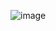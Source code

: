 
![image](https://user-images.githubusercontent.com/94245015/143779034-470666e7-961f-45f1-b292-7271c6e8ae6c.png)

